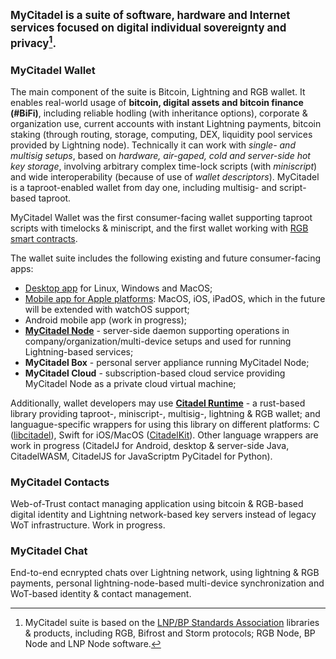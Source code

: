 <big>**MyCitadel is a suite of software, hardware and Internet services focused on digital individual sovereignty and privacy[^ack].**</big>

### MyCitadel Wallet

The main component of the suite is Bitcoin, Lightning and RGB wallet. It enables real-world usage of **bitcoin, digital assets and bitcoin finance (#BiFi)**, including reliable hodling (with inheritance options), corporate & organization use, current accounts with instant Lightning payments, bitcoin staking (through routing, storage, computing, DEX, liquidity pool services provided by Lightning node). Technically it can work with *single- and multisig setups*, based on *hardware, air-gaped, cold and server-side hot key storage*, involving arbitrary complex time-lock scripts (with *miniscript*) and wide interoperability (because of use of *wallet descriptors*). MyCitadel is a taproot-enabled wallet from day one, including multisig- and script-based taproot.

MyCitadel Wallet was the first consumer-facing wallet supporting taproot scripts with timelocks & miniscript, and the first wallet working with [RGB smart contracts](https://github.com/RGB-WG).

The wallet suite includes the following existing and future consumer-facing apps:
- [Desktop app](https://github.com/mycitadel/mycitadel-desktop) for Linux, Windows and MacOS;
- [Mobile app for Apple platforms](https://github.com/mycitadel/mycitadel-apple): MacOS, iOS, iPadOS, which in the future will be extended with watchOS support;
- Android mobile app (work in progress);
- **[MyCitadel Node](https://github.com/mycitadel/mycitadel-node)** - server-side daemon supporting operations in company/organization/multi-device setups and used for running Lightning-based services;
- **MyCitadel Box** - personal server appliance running MyCitadel Node;
- **MyCitadel Cloud** - subscription-based cloud service providing MyCitadel Node as a private cloud virtual machine;

Additionally, wallet developers may use **[Citadel Runtime](https://github.com/mycitadel/citadel-runtime)** - a rust-based library providing taproot-, miniscript-, multisig-, lightning & RGB wallet; and languague-specific wrappers for using this library on different platforms: C ([libcitadel](https://github.com/mycitadel/libcitadel)), Swift for iOS/MacOS ([CitadelKit](https://github.com/mycitadel/mycitadel-node)). Other language wrappers are work in progress (CitadelJ for Android, desktop & server-side Java, CitadelWASM, CitadelJS for JavaScriptm PyCitadel for Python).


### MyCitadel Contacts

Web-of-Trust contact managing application using bitcoin & RGB-based digital identity and Lightning network-based key servers instead of legacy WoT infrastructure. Work in progress.


### MyCitadel Chat

End-to-end ecnrypted chats over Lightning network, using lightning & RGB payments, personal lightning-node-based multi-device synchronization and WoT-based identity & contact management.


[^ack]: MyCitadel suite is based on the [LNP/BP Standards Association](https://github.com/LNP-BP) libraries & products, including RGB, Bifrost and Storm protocols; RGB Node, BP Node and LNP Node software.
